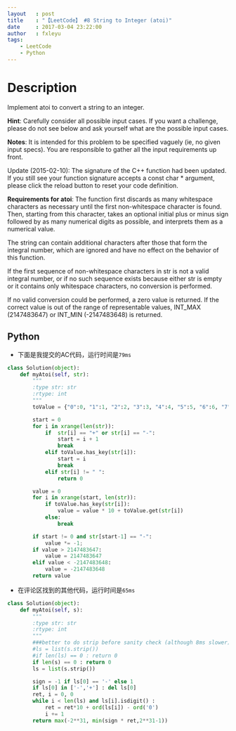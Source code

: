 ```yaml
---
layout   : post
title    : "【LeetCode】 #8 String to Integer (atoi)"
date     : 2017-03-04 23:22:00
author   : fxleyu
tags:
    - LeetCode
    - Python
---
```

# Description
Implement atoi to convert a string to an integer.

**Hint**: Carefully consider all possible input cases. If you want a challenge, please do not see below and ask yourself what are the possible input cases.

**Notes**: It is intended for this problem to be specified vaguely (ie, no given input specs). You are responsible to gather all the input requirements up front.

Update (2015-02-10):
The signature of the C++ function had been updated. If you still see your function signature accepts a const char * argument, please click the reload button  to reset your code definition.

**Requirements for atoi**:
The function first discards as many whitespace characters as necessary until the first non-whitespace character is found. Then, starting from this character, takes an optional initial plus or minus sign followed by as many numerical digits as possible, and interprets them as a numerical value.

The string can contain additional characters after those that form the integral number, which are ignored and have no effect on the behavior of this function.

If the first sequence of non-whitespace characters in str is not a valid integral number, or if no such sequence exists because either str is empty or it contains only whitespace characters, no conversion is performed.

If no valid conversion could be performed, a zero value is returned. If the correct value is out of the range of representable values, INT_MAX (2147483647) or INT_MIN (-2147483648) is returned.

## Python
- 下面是我提交的AC代码，运行时间是`79ms`
```python
class Solution(object):
    def myAtoi(self, str):
        """
        :type str: str
        :rtype: int
        """
        toValue = {"0":0, "1":1, "2":2, "3":3, "4":4, "5":5, "6":6, "7":7, "8":8, "9":9}

        start = 0
        for i in xrange(len(str)):
            if  str[i] == "+" or str[i] == "-":
                start = i + 1
                break
            elif toValue.has_key(str[i]):
                start = i
                break
            elif str[i] != " ":
                return 0

        value = 0
        for i in xrange(start, len(str)):
            if toValue.has_key(str[i]):
                value = value * 10 + toValue.get(str[i])
            else:
                break

        if start != 0 and str[start-1] == "-":
            value *= -1;
        if value > 2147483647:
            value = 2147483647
        elif value < -2147483648:
            value = -2147483648
        return value
```

- 在评论区找到的其他代码，运行时间是`65ms`
```python
class Solution(object):
    def myAtoi(self, s):
        """
        :type str: str
        :rtype: int
        """
        ###better to do strip before sanity check (although 8ms slower):
        #ls = list(s.strip())
        #if len(ls) == 0 : return 0
        if len(s) == 0 : return 0
        ls = list(s.strip())

        sign = -1 if ls[0] == '-' else 1
        if ls[0] in ['-','+'] : del ls[0]
        ret, i = 0, 0
        while i < len(ls) and ls[i].isdigit() :
            ret = ret*10 + ord(ls[i]) - ord('0')
            i += 1
        return max(-2**31, min(sign * ret,2**31-1))
```
